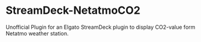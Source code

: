 # StreamDeck-NetatmoCO2
Unofficial Plugin for an Elgato StreamDeck plugin to display CO2-value form Netatmo weather station.
